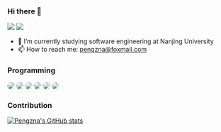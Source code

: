 ### Hi there 👋

<span align="center"> <img src="https://visitor-badge.glitch.me/badge?page_id=Pengzna" /> <img src="https://img.shields.io/github/followers/Pengzna?style=social" /> </span>

- 🔭 I’m currently studying software engineering at Nanjing University
- 📫 How to reach me: pengzna@foxmail.com

### Programming

<span > 
  <img src="https://img.shields.io/badge/Java-ED8B00?style=for-the-badge&logo=openjdk&logoColor=white" style="border-radius: 20px; max-height: 23px"/>
  <img src="https://img.shields.io/badge/Go-00ADD8?style=for-the-badge&logo=go&logoColor=white" style="border-radius: 20px; max-height: 23px" />
  <img src="https://img.shields.io/badge/Spring-6DB33F?style=for-the-badge&logo=spring&logoColor=white" style="border-radius: 20px; max-height: 23px" />
  <img src="https://img.shields.io/badge/Markdown-000000?style=for-the-badge&logo=markdown&logoColor=white" style="border-radius: 20px; max-height: 23px" />
  <img src="https://img.shields.io/badge/Linux-FCC624?style=for-the-badge&logo=linux&logoColor=black" style="border-radius: 20px; max-height: 23px"/>
  <img src="https://img.shields.io/badge/Vue.js-35495E?style=for-the-badge&logo=vue.js&logoColor=4FC08D" style="border-radius: 20px; max-height: 23px" /> </span>


### Contribution

[![Pengzna's GitHub stats](https://github-readme-stats.vercel.app/api?username=Pengzna)](https://github.com/anuraghazra/github-readme-stats)

<!-- <div align="center"> <img height="137px" src="https://github-readme-stats.vercel.app/api?username=Pengzna&hide_title=true&hide_border=true&show_icons=trueline_height=21&text_color=000&icon_color=000&bg_color=0,ea6161,ffc64d,fffc4d,52fa5a&theme=graywhite" /> </div> -->

<!--
**Pengzna/Pengzna** is a ✨ _special_ ✨ repository because its `README.md` (this file) appears on your GitHub profile.

Here are some ideas to get you started:

- 🔭 I’m currently working on ...
- 🌱 I’m currently learning ...
- 👯 I’m looking to collaborate on ...
- 🤔 I’m looking for help with ...
- 💬 Ask me about ...
- 📫 How to reach me: ...
- 😄 Pronouns: ...
- ⚡ Fun fact: ...
-->
